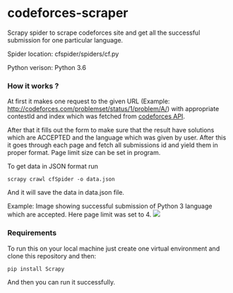 # codeforces-scraper
Scrapy spider to scrape codeforces site and get all the successful submission for one particular language.

Spider location: cfspider/spiders/cf.py

Python verison: Python 3.6

### How it works ?

At first it makes one request to the given URL (Example: http://codeforces.com/problemset/status/1/problem/A/) with appropriate contestId and index which was fetched from [codeforces API](http://codeforces.com/api/help/).


After that it fills out the form to make sure that the result have solutions which are ACCEPTED and the language which was given by user. After this it goes through each page and fetch all submissions id and yield them in proper format. Page limit size can be set in program.

To get data in JSON format run

`scrapy crawl cfSpider -o data.json`

And it will save the data in data.json file.

Example: Image showing successful submission of Python 3 language which are accepted. Here page limit was set to 4.
<img src="https://i.stack.imgur.com/NWcqC.png"/>

### Requirements

To run this on your local machine just create one virtual environment and clone this repository and then:

`pip install Scrapy`

And then you can run it successfully.
